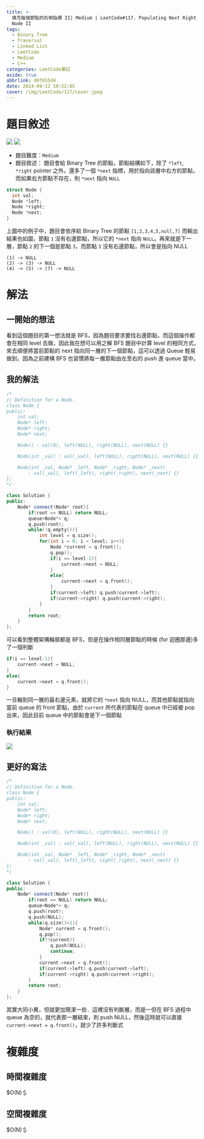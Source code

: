 ```yaml
---
title: >-
  填充每個節點的右側指標 II| Medium | LeetCode#117. Populating Next Right Pointers in Each
  Node II
tags:
  - Binary Tree
  - Traversal
  - Linked List
  - LeetCode
  - Medium
  - C++
categories: LeetCode筆記
aside: true
abbrlink: d0f655d4
date: 2024-09-12 10:52:05
cover: /img/LeetCode/117/cover.jpeg
---
```


# 題目敘述

![](/img/LeetCode/117/question1.jpeg)
![](/img/LeetCode/117/question2.jpeg)

- 題目難度：`Medium`
- 題目敘述： 題目會給 Binary Tree 的節點，節點結構如下，除了 `*left`, `*right` pointer 之外，還多了一個 `*next` 指標，用於指向該層中右方的節點，而如果右方節點不存在，則 `*next` 指向 `NULL`

```cpp
struct Node {
  int val;
  Node *left;
  Node *right;
  Node *next;
}
```

上圖中的例子中，題目會依序給 Binary Tree 的節點 `[1,2,3,4,5,null,7]` 而輸出結果也如圖，節點 `1` 沒有右邊節點，所以它的 `*next` 指向 `NULL`。再來就是下一層，節點 `2` 的下一個是節點 `3`，而節點 `3` 沒有右邊節點，所以會是指向 NULL

```
(1) -> NULL
(2) -> (3) -> NULL
(4) -> (5) -> (7) -> NULL
```

# 解法

## 一開始的想法

看到這個題目的第一想法就是 BFS，因為題目要求要找右邊節點，而這個操作都會在相同 level 去做，因此我在想可以用之解 BFS 題目中計算 level 的相同方式，來去順便將當前節點的 next 指向同一層的下一個節點，這可以透過 Queue 輕易做到，因為之前建構 BFS 也習慣將每一層節點由左至右的 push 進 queue 當中。

## 我的解法

```cpp
/*
// Definition for a Node.
class Node {
public:
    int val;
    Node* left;
    Node* right;
    Node* next;

    Node() : val(0), left(NULL), right(NULL), next(NULL) {}

    Node(int _val) : val(_val), left(NULL), right(NULL), next(NULL) {}

    Node(int _val, Node* _left, Node* _right, Node* _next)
        : val(_val), left(_left), right(_right), next(_next) {}
};
*/

class Solution {
public:
    Node* connect(Node* root){
        if(root == NULL) return NULL;
        queue<Node*> q;
        q.push(root);
        while(!q.empty()){
            int level = q.size();
            for(int i = 0; i < level; i++){
                Node *current = q.front();
                q.pop();
                if(i == level-1){
                    current->next = NULL;
                }
                else{
                    current->next = q.front();
                }
                if(current->left) q.push(current->left);
                if(current->right) q.push(current->right);
            }
        }
        return root;
    }
};
```

可以看到整體架構輪廓都是 BFS，但是在操作相同層節點的時候 (for 迴圈那邊)多了一個判斷

```cpp
if(i == level-1){
    current->next = NULL;
}
else{
    current->next = q.front();
}
```

一旦輪到同一層的最右邊元素，就將它的 `*next` 指向 NULL，而其他節點就指向當前 queue 的 front 節點，由於 `current` 所代表的節點在 queue 中已經被 pop 出來，因此目前 queue 中的節點會是下一個節點

### 執行結果

![](/img/LeetCode/117/result.jpeg)


## 更好的寫法

```cpp
/*
// Definition for a Node.
class Node {
public:
    int val;
    Node* left;
    Node* right;
    Node* next;

    Node() : val(0), left(NULL), right(NULL), next(NULL) {}

    Node(int _val) : val(_val), left(NULL), right(NULL), next(NULL) {}

    Node(int _val, Node* _left, Node* _right, Node* _next)
        : val(_val), left(_left), right(_right), next(_next) {}
};
*/

class Solution {
public:
    Node* connect(Node* root){
        if(root == NULL) return NULL;
        queue<Node*> q;
        q.push(root);
        q.push(NULL);
        while(q.size()>1){
            Node* current = q.front();
            q.pop();
            if(!current){
                q.push(NULL);
                continue;
            }
            current->next = q.front();
            if(current->left) q.push(current->left);
            if(current->right) q.push(current->right);
        }
        return root;
    }
};
```

其實大同小異，但就更加簡潔一些．這裡沒有判斷層，而是一但在 BFS 過程中 queue 為空的，就代表那一層結束，則 push NULL，然後這時就可以直接 `current->next = q.front()`，就少了許多判斷式


# 複雜度

## 時間複雜度

$O(N)＄

## 空間複雜度

$O(N)＄
